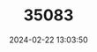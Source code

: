---
title: "35083"
category: "Erythrina tahitensis"
draft: false
date: 2024-02-22 13:03:50
languages:
  Tahitian: ["Atae oviri"]
---